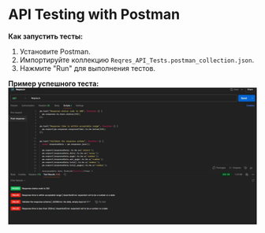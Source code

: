 # API Testing with Postman  

**Как запустить тесты:**  
1. Установите Postman.  
2. Импортируйте коллекцию `Reqres_API_Tests.postman_collection.json`.  
3. Нажмите "Run" для выполнения тестов.  

**Пример успешного теста:**  
![Postman Test](post.jpg)  
